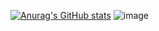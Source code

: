 [![Anurag's GitHub stats](https://github-readme-stats.vercel.app/api?username=steq28&theme=algolia&show_icons=true)](https://github.com/anuraghazra/github-readme-stats)
![image]({https://github-readme-stats.vercel.app/api/top-langs/?username=steq28})
